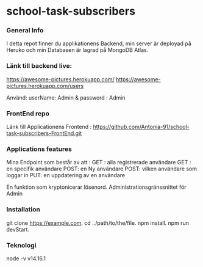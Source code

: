# school-task-subscribers

### General Info

I detta repot finner du applikationens Backend, min server är deployad på Heruko och min Databasen är lagrad på MongoDB Atlas.

### Länk till backend live:

https://awesome-pictures.herokuapp.com/
https://awesome-pictures.herokuapp.com/users

Använd: userName: Admin & password : Admin

### FrontEnd repo

Länk till Applicationens Frontend : https://github.com/Antonia-91/school-task-subscribers-FrontEnd.git

### Applications features

Mina Endpoint som består av att :
GET : alla registrerade användare
GET : en specifik användare
POST: en Ny användare
POST: vilken användare som loggar in
PUT: en uppdatering av en användare

En funktion som kryptonicerar lösenord.
Administrationsgränssnittet för Admin

### Installation

git clone https://example.com.
cd ../path/to/the/file.
npm install.
npm run devStart.

### Teknologi

node -v v14.16.1
